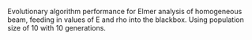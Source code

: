 Evolutionary algorithm performance for Elmer analysis of homogeneous beam, feeding in values of E and rho into the blackbox. Using population size of 10 with 10 generations.
